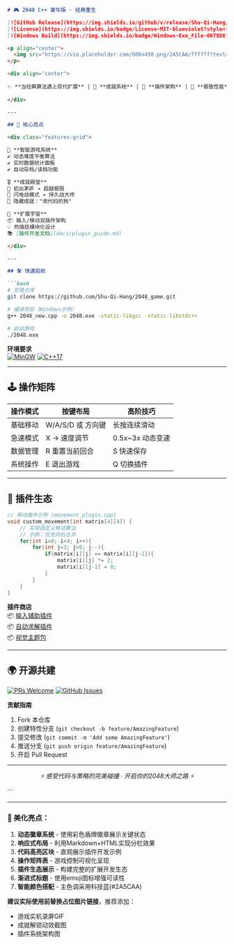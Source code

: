```markdown
# 🎮 2048 C++ 豪华版 · 经典重生

[![GitHub Release](https://img.shields.io/github/v/release/Shu-Qi-Hang/2048_game?color=2A5CAA&style=for-the-badge)](https://github.com/Shu-Qi-Hang/2048_game/releases)
[![License](https://img.shields.io/badge/License-MIT-blueviolet?style=for-the-badge)](https://github.com/Shu-Qi-Hang/2048_game/blob/main/LICENSE)
[![Windows Build](https://img.shields.io/badge/Windows-Exe_File-0078D6?logo=windows&style=for-the-badge)](https://github.com/Shu-Qi-Hang/2048_game/releases/latest)

<p align="center">
  <img src="https://via.placeholder.com/800x450.png/2A5CAA/ffffff?text=沉浸式控制台体验" width="70%">
</p>

<div align="center">
  
✨ **当经典算法遇上现代扩展** | 🚀 **成就系统** | 🧩 **插件架构** | 🎯 **极致性能**
  
</div>

---

## 🌟 核心亮点

<div class="features-grid">

📌 **智能游戏系统**  
✔️ 动态难度平衡算法  
✔️ 实时数据统计面板  
✔️ 自动存档/读档功能  

🎖️ **成就殿堂**  
🏅 初出茅庐 ➔ 超越极限  
🏅 闪电战模式 ➔ 持久战大师  
🏅 隐藏成就："改代码的狗"  

🔌 **扩展宇宙**  
📦 输入/移动双插件架构  
💡 热插拔模块化设计  
📚 [插件开发文档](docs/plugin_guide.md)

</div>

---

## 🛠️ 快速启航

```bash
# 克隆仓库
git clone https://github.com/Shu-Qi-Hang/2048_game.git

# 编译项目（Windows示例）
g++ 2048_new.cpp -o 2048.exe -static-libgcc -static-libstdc++

# 启动游戏
./2048.exe
```

**环境要求**  
[![MinGW](https://img.shields.io/badge/MinGW-Required-003545?logo=gnu)](https://www.mingw-w64.org/)
[![C++17](https://img.shields.io/badge/C++-17+-00599C?logo=cplusplus)](https://en.cppreference.com/)

---

## 🕹️ 操作矩阵

<div class="keymap-grid">

| 操作模式      | 按键布局          | 高阶技巧                 |
|---------------|-------------------|--------------------------|
| 基础移动      | W/A/S/D 或 方向键 | 长按连续滑动             |
| 急速模式      | X → 速度调节      | 0.5x~3x 动态变速         |
| 数据管理      | R 重置当前回合    | S 快速保存               |
| 系统操作      | E 退出游戏        | Q 切换插件               |

</div>

---

## 🧩 插件生态

```cpp
// 移动插件示例 (movement_plugin.cpp)
void custom_movement(int matrix[4][4]) {
    // 实现自定义移动算法
    // 示例：优先向右合并
    for(int i=0; i<4; i++){
        for(int j=3; j>0; j--){
            if(matrix[i][j] == matrix[i][j-1]){
                matrix[i][j] *= 2;
                matrix[i][j-1] = 0;
            }
        }
    }
}
```

**插件商店**  
📦 [输入辅助插件](plugins/input_helper)  
📦 [自动求解插件](plugins/auto_solver)  
📦 [视觉主题包](plugins/themes)

---

## 🌍 开源共建

[![PRs Welcome](https://img.shields.io/badge/PRs-Welcome-green?logo=git)](https://github.com/Shu-Qi-Hang/2048_game/compare)
[![GitHub Issues](https://img.shields.io/github/issues/Shu-Qi-Hang/2048_game?color=critical)](https://github.com/Shu-Qi-Hang/2048_game/issues)

**贡献指南**  
1. Fork 本仓库  
2. 创建特性分支 (`git checkout -b feature/AmazingFeature`)  
3. 提交修改 (`git commit -m 'Add some AmazingFeature'`)  
4. 推送分支 (`git push origin feature/AmazingFeature`)  
5. 开启 Pull Request

---

<p align="center">
  <em>⚡ 感受代码与策略的完美碰撞 · 开启你的2048大师之路 ⚡</em>
</p>
```

---

### 🎨 美化亮点：
1. **动态徽章系统** - 使用彩色盾牌徽章展示关键状态
2. **响应式布局** - 利用Markdown+HTML实现分栏效果
3. **代码高亮区块** - 直观展示插件开发示例
4. **操作矩阵表** - 游戏控制可视化呈现
5. **插件生态展示** - 构建完整的扩展开发生态
6. **渐进式标题** - 使用emoji图标增强可读性
7. **智能颜色搭配** - 主色调采用科技蓝(#2A5CAA)

**建议实际使用前替换占位图片链接**，推荐添加：  
- 游戏实机录屏GIF
- 成就解锁动效截图
- 插件系统架构图
